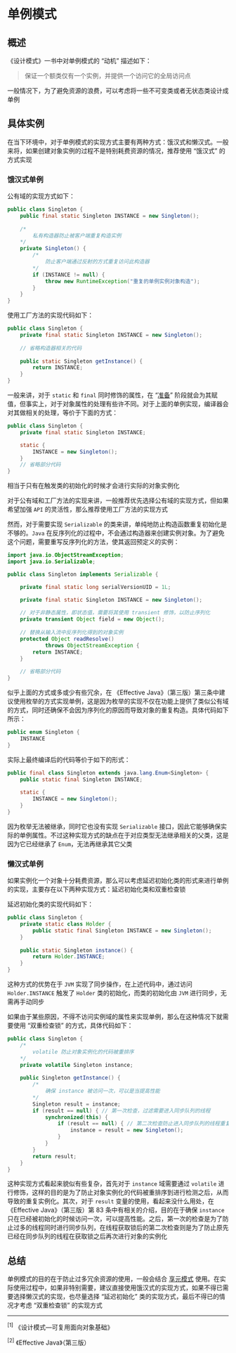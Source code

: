 # 单例模式

## 概述

《设计模式》一书中对单例模式的 “动机” 描述如下：

> 保证一个额类仅有一个实例，并提供一个访问它的全局访问点

一般情况下，为了避免资源的浪费，可以考虑将一些不可变类或者无状态类设计成单例

## 具体实例

在当下环境中，对于单例模式的实现方式主要有两种方式：饿汉式和懒汉式。一般来将，如果创建对象实例的过程不是特别耗费资源的情况，推荐使用 “饿汉式” 的方式实现

### 饿汉式单例

公有域的实现方式如下：

``` java
public class Singleton {
    public final static Singleton INSTANCE = new Singleton();
    
    /*
    	私有构造器防止被客户端重复构造实例
    */
    private Singleton() {
        /*
        	防止客户端通过反射的方式重复访问此构造器
        */
        if (INSTANCE != null) {
            throw new RuntimeException("重复的单例实例对象构造");
        }
    }
}
```

使用工厂方法的实现代码如下：

``` java
public class Singleton {
    private final static Singleton INSTANCE = new Singleton();
    
    // 省略构造器相关的代码
    
    public static Singleton getInstance() {
        return INSTANCE;
    }
}
```

一般来讲，对于 `static` 和 `final` 同时修饰的属性，在 “<a href="https://docs.oracle.com/javase/specs/jvms/se8/html/jvms-5.html#jvms-5.4">准备</a>” 阶段就会为其赋值，但事实上，对于对象属性的处理有些许不同。对于上面的单例实现，编译器会对其做相关的处理，等价于下面的方式：

``` java
public class Singleton {
    private final static Singleton INSTANCE;

    static {
        INSTANCE = new Singleton();
    }
    // 省略部分代码
}
```

相当于只有在触发类的初始化的时候才会进行实际的对象实例化

对于公有域和工厂方法的实现来讲，一般推荐优先选择公有域的实现方式，但如果希望加强 `API` 的灵活性，那么推荐使用工厂方法的实现方式

然而，对于需要实现 `Serializable` 的类来讲，单纯地防止构造函数重复初始化是不够的。`Java` 在反序列化的过程中，不会通过构造器来创建实例对象。为了避免这个问题，需要重写反序列化的方法，使其返回预定义的实例：

```java
import java.io.ObjectStreamException;
import java.io.Serializable;

public class Singleton implements Serializable {

    private final static long serialVersionUID = 1L;

    private final static Singleton INSTANCE = new Singleton();
    
    // 对于非静态属性，即状态值，需要将其使用 transient 修饰，以防止序列化
    private transient Object field = new Object();
    
    // 替换从输入流中反序列化得到的对象实例
    protected Object readResolve()
            throws ObjectStreamException {
        return INSTANCE;
    }
    
    // 省略部分代码
}
```

似乎上面的方式或多或少有些冗余，在 《Effective Java》（第三版）第三条中建议使用枚举的方式实现单例，这是因为枚举的实现不仅在功能上提供了类似公有域的方式，同时还确保不会因为序列化的原因而导致对象的重复构造。具体代码如下所示：

``` java
public enum Singleton {
    INSTANCE
}
```

实际上最终编译后的代码等价于如下的形式：

``` java
public final class Singleton extends java.lang.Enum<Singleton> {
    public static final Singleton INSTANCE;
    
    static {
        INSTANCE = new Singleton();
    }
}
```

因为枚举无法被继承，同时它也没有实现 `Serializable` 接口，因此它能够确保实际的单例属性。不过这种实现方式的缺点在于对应类型无法继承相关的父类，这是因为它已经继承了 `Enum`，无法再继承其它父类

### 懒汉式单例

如果实例化一个对象十分耗费资源，那么可以考虑延迟初始化类的形式来进行单例的实现，主要存在以下两种实现方式：延迟初始化类和双重检查锁

延迟初始化类的实现代码如下：

``` java
public class Singleton {
    private static class Holder {
        public static final Singleton INSTANCE = new Singleton();
    }
    
    public static Singleton instance() {
        return Holder.INSTANCE;
    }
}
```

这种方式的优势在于 `JVM` 实现了同步操作，在上述代码中，通过访问 `Holder.INSTANCE` 触发了 `Holder` 类的初始化，而类的初始化由 `JVM` 进行同步，无需再手动同步

如果由于某些原因，不得不访问实例域的属性来实现单例，那么在这种情况下就需要使用 “双重检查锁” 的方式，具体代码如下：

``` java
public class Singleton {
    /*
    	volatile 防止对象实例化的代码被重排序
    */
    private volatile Singleton instance;
    
    public Singleton getInstance() {
        /*
        	确保 instance 被访问一次，可以是当提高性能
        */
        Singleton result = instance;
        if (result == null) { // 第一次检查，过滤需要进入同步队列的线程
            synchronized(this) {
                if (result == null) { // 第二次检查防止进入同步队列的线程重复初始化
                    instance = result = new Singleton();
                }
            }
        }
        return result;
    }
}
```

这种实现方式看起来貌似有些复杂，首先对于 `instance` 域需要通过 `volatile` 进行修饰，这样的目的是为了防止对象实例化的代码被重排序到进行检测之后，从而导致的重复实例化。其次，对于 `result` 变量的使用，看起来没什么用处，在 《Effective Java》（第三版）第 83 条中有相关的介绍，目的在于确保 `instance` 只在已经被初始化的时候访问一次，可以提高性能。之后，第一次的检查是为了防止过多的线程同时进行同步队列，在线程获取锁后的第二次检查则是为了防止原先已经在同步队列的线程在获取锁之后再次进行对象的实例化

## 总结

单例模式的目的在于防止过多冗余资源的使用，一般会结合 <a href="https://zh.wikipedia.org/zh-cn/%E4%BA%AB%E5%85%83%E6%A8%A1%E5%BC%8F">享元模式</a> 使用。在实际使用过程中，如果非特别需要，建议直接使用饿汉式的实现方式，如果不得已需要选择懒汉式的实现，也尽量选择 “延迟初始化” 类的实现方式，最后不得已的情况才考虑 “双重检查锁” 的实现方式

<hr />

<sup>[1]</sup> 《设计模式—可复用面向对象基础》

<sup>[2]</sup> 《Effective Java》（第三版）